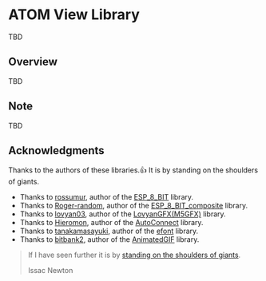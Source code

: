 
# ATOM View Library

TBD

## Overview

TBD

## Note

TBD

## Acknowledgments

Thanks to the authors of these libraries.👍
It is by standing on the shoulders of giants.
- Thanks to [rossumur](https://github.com/rossumur), author of the [ESP_8_BIT](https://github.com/rossumur/esp_8_bit) library.
- Thanks to [Roger-random](https://github.com/Roger-random), author of the [ESP_8_BIT_composite](https://github.com/Roger-random/ESP_8_BIT_composite) library.
- Thanks to [lovyan03](https://github.com/lovyan03), author of the [LovyanGFX(M5GFX)](https://github.com/lovyan03/LovyanGFX.git) library.
- Thanks to [Hieromon](https://github.com/Hieromon), author of the [AutoConnect](https://github.com/Hieromon/AutoConnect) library.
- Thanks to [tanakamasayuki](https://github.com/tanakamasayuki), author of the [efont](https://github.com/tanakamasayuki/efont) library.
- Thanks to [bitbank2](https://github.com/bitbank2), author of the [AnimatedGIF](https://github.com/bitbank2/AnimatedGIF) library.

> If I have seen further it is by [standing on the shoulders of giants](https://en.wikipedia.org/wiki/Standing_on_the_shoulders_of_giants).
> 
> Issac Newton
